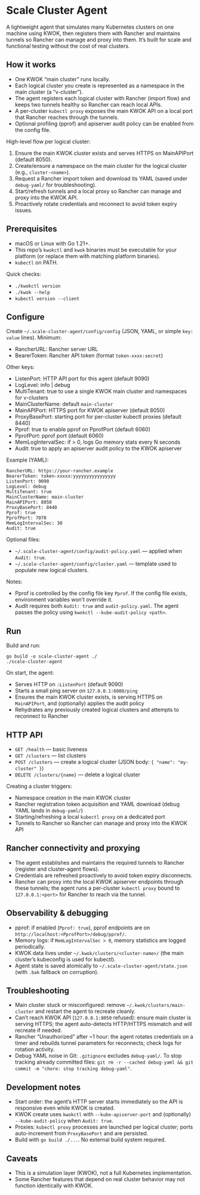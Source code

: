 # Scale Cluster Agent

A lightweight agent that simulates many Kubernetes clusters on one machine using KWOK, then registers them with Rancher and maintains tunnels so Rancher can manage and proxy into them. It’s built for scale and functional testing without the cost of real clusters.

## How it works

- One KWOK “main cluster” runs locally.
- Each logical cluster you create is represented as a namespace in the main cluster (a “v-cluster”).
- The agent registers each logical cluster with Rancher (import flow) and keeps two tunnels healthy so Rancher can reach local APIs.
- A per-cluster `kubectl proxy` exposes the main KWOK API on a local port that Rancher reaches through the tunnels.
- Optional profiling (pprof) and apiserver audit policy can be enabled from the config file.

High-level flow per logical cluster:
1. Ensure the main KWOK cluster exists and serves HTTPS on MainAPIPort (default 8050).
2. Create/ensure a namespace on the main cluster for the logical cluster (e.g., `cluster-<name>`).
3. Request a Rancher import token and download its YAML (saved under `debug-yaml/` for troubleshooting).
4. Start/refresh tunnels and a local proxy so Rancher can manage and proxy into the KWOK API.
5. Proactively rotate credentials and reconnect to avoid token expiry issues.

## Prerequisites

- macOS or Linux with Go 1.21+.
- This repo’s `kwokctl` and `kwok` binaries must be executable for your platform (or replace them with matching platform binaries).
- `kubectl` on PATH.

Quick checks:

- `./kwokctl version`
- `./kwok --help`
- `kubectl version --client`

## Configure

Create `~/.scale-cluster-agent/config/config` (JSON, YAML, or simple `key: value` lines). Minimum:

- RancherURL: Rancher server URL
- BearerToken: Rancher API token (format `token-xxxx:secret`)

Other keys:

- ListenPort: HTTP API port for this agent (default 9090)
- LogLevel: info | debug
- MultiTenant: true to use a single KWOK main cluster and namespaces for v-clusters
- MainClusterName: default `main-cluster`
- MainAPIPort: HTTPS port for KWOK apiserver (default 8050)
- ProxyBasePort: starting port for per-cluster kubectl proxies (default 8440)
- Pprof: true to enable pprof on PprofPort (default 6060)
- PprofPort: pprof port (default 6060)
- MemLogIntervalSec: if > 0, logs Go memory stats every N seconds
- Audit: true to apply an apiserver audit policy to the KWOK apiserver

Example (YAML):

```
RancherURL: https://your-rancher.example
BearerToken: token-xxxxx:yyyyyyyyyyyyyyyy
ListenPort: 9090
LogLevel: debug
MultiTenant: true
MainClusterName: main-cluster
MainAPIPort: 8050
ProxyBasePort: 8440
Pprof: true
PprofPort: 7070
MemLogIntervalSec: 30
Audit: true
```

Optional files:

- `~/.scale-cluster-agent/config/audit-policy.yaml` — applied when `Audit: true`.
- `~/.scale-cluster-agent/config/cluster.yaml` — template used to populate new logical clusters.

Notes:

- Pprof is controlled by the config file key `Pprof`. If the config file exists, environment variables won’t override it.
- Audit requires both `Audit: true` and `audit-policy.yaml`. The agent passes the policy using `kwokctl --kube-audit-policy <path>`.

## Run

Build and run:

```
go build -o scale-cluster-agent ./
./scale-cluster-agent
```

On start, the agent:

- Serves HTTP on `:ListenPort` (default 9090)
- Starts a small ping server on `127.0.0.1:6080/ping`
- Ensures the main KWOK cluster exists, is serving HTTPS on `MainAPIPort`, and (optionally) applies the audit policy
- Rehydrates any previously created logical clusters and attempts to reconnect to Rancher

## HTTP API

- `GET /health` — basic liveness
- `GET /clusters` — list clusters
- `POST /clusters` — create a logical cluster (JSON body: `{ "name": "my-cluster" }`)
- `DELETE /clusters/{name}` — delete a logical cluster

Creating a cluster triggers:

- Namespace creation in the main KWOK cluster
- Rancher registration token acquisition and YAML download (debug YAML lands in `debug-yaml/`)
- Starting/refreshing a local `kubectl proxy` on a dedicated port
- Tunnels to Rancher so Rancher can manage and proxy into the KWOK API

## Rancher connectivity and proxying

- The agent establishes and maintains the required tunnels to Rancher (register and cluster-agent flows).
- Credentials are refreshed proactively to avoid token expiry disconnects.
- Rancher can proxy into the local KWOK apiserver endpoints through these tunnels; the agent runs a per-cluster `kubectl proxy` bound to `127.0.0.1:<port>` for Rancher to reach via the tunnel.

## Observability & debugging

- pprof: if enabled (`Pprof: true`), pprof endpoints are on `http://localhost:<PprofPort>/debug/pprof/`.
- Memory logs: if `MemLogIntervalSec > 0`, memory statistics are logged periodically.
- KWOK data lives under `~/.kwok/clusters/<cluster-name>/` (the main cluster’s kubeconfig is used for kubectl).
- Agent state is saved atomically to `~/.scale-cluster-agent/state.json` (with `.bak` fallback on corruption).

## Troubleshooting

- Main cluster stuck or misconfigured: remove `~/.kwok/clusters/main-cluster` and restart the agent to recreate cleanly.
- Can’t reach KWOK API (`127.0.0.1:8050` refused): ensure main cluster is serving HTTPS; the agent auto-detects HTTP/HTTPS mismatch and will recreate if needed.
- Rancher “Unauthorized” after ~1 hour: the agent rotates credentials on a timer and rebuilds tunnel parameters for reconnects; check logs for rotation activity.
- Debug YAML noise in Git: `.gitignore` excludes `debug-yaml/`. To stop tracking already committed files: `git rm -r --cached debug-yaml && git commit -m "chore: stop tracking debug-yaml"`.

## Development notes

- Start order: the agent’s HTTP server starts immediately so the API is responsive even while KWOK is created.
- KWOK create uses `kwokctl` with `--kube-apiserver-port` and (optionally) `--kube-audit-policy` when `Audit: true`.
- Proxies: `kubectl proxy` processes are launched per logical cluster; ports auto-increment from `ProxyBasePort` and are persisted.
- Build with `go build ./...`. No external build system required.

## Caveats

- This is a simulation layer (KWOK), not a full Kubernetes implementation.
- Some Rancher features that depend on real cluster behavior may not function identically with KWOK.
